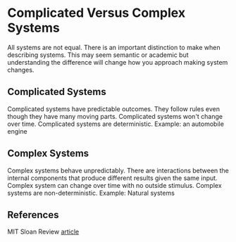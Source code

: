 # Complicated Versus Complex Systems

All systems are not equal.
There is an important distinction to make when describing systems.
This may seem semantic or academic but understanding the difference will change how you approach making system changes.

## Complicated Systems

Complicated systems have predictable outcomes.
They follow rules even though they have many moving parts.
Complicated systems won't change over time.
Complicated systems are deterministic.
Example: an automobile engine

## Complex Systems

Complex systems behave unpredictably.
There are interactions between the internal components that produce different results given the same input.
Complex system can change over time with no outside stimulus.
Complex systems are non-deterministic.
Example: Natural systems

## References

MIT Sloan Review [article](https://sloanreview.mit.edu/article/the-critical-difference-between-complex-and-complicated/)
